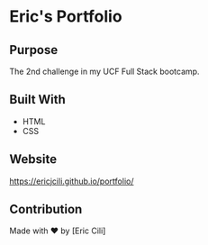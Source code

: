 # Eric's Portfolio

## Purpose
The 2nd challenge in my UCF Full Stack bootcamp.

## Built With
* HTML
* CSS

## Website
https://ericjcili.github.io/portfolio/

## Contribution
Made with ❤️ by [Eric Cili]
